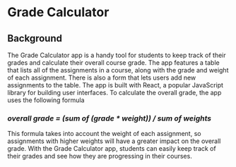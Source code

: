 # Grade Calculator
## Background 
The Grade Calculator app is a handy tool for students to keep track of their grades and calculate their overall course grade. The app features a table that lists all of the assignments in a course, along with the grade and weight of each assignment. There is also a form that lets users add new assignments to the table. The app is built with React, a popular JavaScript library for building user interfaces.
To calculate the overall grade, the app uses the following formula </br> 
### *overall grade = (sum of (grade * weight)) / sum of weights* </br> 
This formula takes into account the weight of each assignment, so assignments with higher weights will have a greater impact on the overall grade. With the Grade Calculator app, students can easily keep track of their grades and see how they are progressing in their courses.

